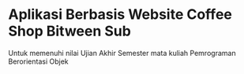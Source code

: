 # Aplikasi Berbasis Website Coffee Shop Bitween Sub
Untuk memenuhi nilai Ujian Akhir Semester mata kuliah Pemrograman Berorientasi Objek
